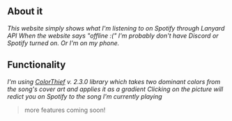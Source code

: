 ## About it
*This website simply shows what I'm listening to on Spotify through Lanyard API*
*When the website says "offline :(" I'm probably don't have Discord or Spotify turned on. Or I'm on my phone.*

## Functionality
*I'm using [ColorThief](https://cdnjs.cloudflare.com/ajax/libs/color-thief/2.3.0/color-thief.umd.js) v. 2.3.0 library which takes two dominant colors from the song's cover art and applies it as a gradient*
*Clicking on the picture will redict you on Spotify to the song I'm currently playing*
> more features coming soon!
